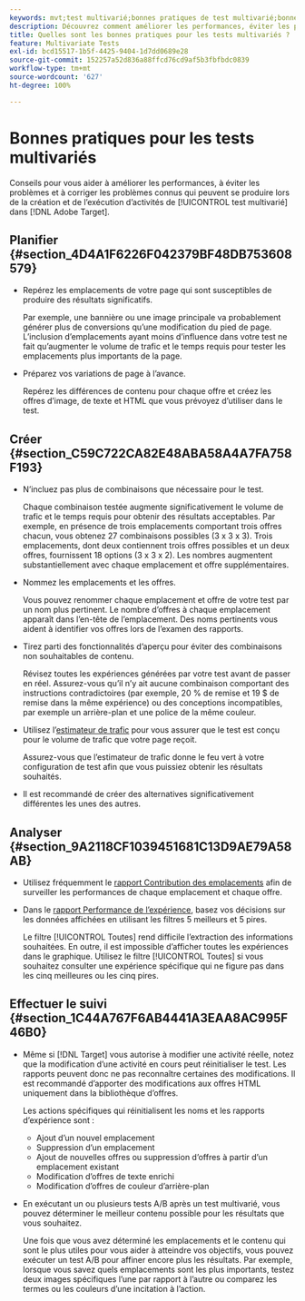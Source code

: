 ```yaml
---
keywords: mvt;test multivarié;bonnes pratiques de test multivarié;bonnes pratiques mvt;combinaisons mvt;rapports mvt
description: Découvrez comment améliorer les performances, éviter les problèmes et corriger les problèmes connus qui peuvent se produire lors de la création et de l’exécution d’activités de test multivarié dans Adobe Target.
title: Quelles sont les bonnes pratiques pour les tests multivariés ?
feature: Multivariate Tests
exl-id: bcd15517-1b5f-4425-9404-1d7dd0689e28
source-git-commit: 152257a52d836a88ffcd76cd9af5b3fbfbdc0839
workflow-type: tm+mt
source-wordcount: '627'
ht-degree: 100%

---
```


# Bonnes pratiques pour les tests multivariés

Conseils pour vous aider à améliorer les performances, à éviter les problèmes et à corriger les problèmes connus qui peuvent se produire lors de la création et de l’exécution d’activités de [!UICONTROL test multivarié] dans [!DNL Adobe Target].

## Planifier  {#section_4D4A1F6226F042379BF48DB753608579}

* Repérez les emplacements de votre page qui sont susceptibles de produire des résultats significatifs.

   Par exemple, une bannière ou une image principale va probablement générer plus de conversions qu’une modification du pied de page. L’inclusion d’emplacements ayant moins d’influence dans votre test ne fait qu’augmenter le volume de trafic et le temps requis pour tester les emplacements plus importants de la page.
* Préparez vos variations de page à l’avance.

   Repérez les différences de contenu pour chaque offre et créez les offres d’image, de texte et HTML que vous prévoyez d’utiliser dans le test.

## Créer  {#section_C59C722CA82E48ABA58A4A7FA758F193}

* N’incluez pas plus de combinaisons que nécessaire pour le test.

   Chaque combinaison testée augmente significativement le volume de trafic et le temps requis pour obtenir des résultats acceptables. Par exemple, en présence de trois emplacements comportant trois offres chacun, vous obtenez 27 combinaisons possibles (3 x 3 x 3). Trois emplacements, dont deux contiennent trois offres possibles et un deux offres, fournissent 18 options (3 x 3 x 2). Les nombres augmentent substantiellement avec chaque emplacement et offre supplémentaires.

* Nommez les emplacements et les offres.

   Vous pouvez renommer chaque emplacement et offre de votre test par un nom plus pertinent. Le nombre d’offres à chaque emplacement apparaît dans l’en-tête de l’emplacement. Des noms pertinents vous aident à identifier vos offres lors de l’examen des rapports.

* Tirez parti des fonctionnalités d’aperçu pour éviter des combinaisons non souhaitables de contenu.

   Révisez toutes les expériences générées par votre test avant de passer en réel. Assurez-vous qu’il n’y ait aucune combinaison comportant des instructions contradictoires (par exemple, 20 % de remise et 19 $ de remise dans la même expérience) ou des conceptions incompatibles, par exemple un arrière-plan et une police de la même couleur.

* Utilisez l’[estimateur de trafic](/help/main/c-activities/c-multivariate-testing/t-create-multivariate-test/traffic-estimator.md) pour vous assurer que le test est conçu pour le volume de trafic que votre page reçoit.

   Assurez-vous que l’estimateur de trafic donne le feu vert à votre configuration de test afin que vous puissiez obtenir les résultats souhaités.
* Il est recommandé de créer des alternatives significativement différentes les unes des autres.

## Analyser  {#section_9A2118CF1039451681C13D9AE79A58AB}

* Utilisez fréquemment le [rapport Contribution des emplacements](/help/main/c-reports/location-contribution-report.md) afin de surveiller les performances de chaque emplacement et chaque offre.
* Dans le [rapport Performance de l’expérience](/help/main/c-reports/experience-performance-report.md), basez vos décisions sur les données affichées en utilisant les filtres 5 meilleurs et 5 pires.

   Le filtre [!UICONTROL Toutes] rend difficile l’extraction des informations souhaitées. En outre, il est impossible d’afficher toutes les expériences dans le graphique. Utilisez le filtre [!UICONTROL Toutes] si vous souhaitez consulter une expérience spécifique qui ne figure pas dans les cinq meilleures ou les cinq pires.

## Effectuer le suivi  {#section_1C44A767F6AB4441A3EAA8AC995F46B0}

* Même si [!DNL Target] vous autorise à modifier une activité réelle, notez que la modification d’une activité en cours peut réinitialiser le test. Les rapports peuvent donc ne pas reconnaître certaines des modifications. Il est recommandé d’apporter des modifications aux offres HTML uniquement dans la bibliothèque d’offres.

   Les actions spécifiques qui réinitialisent les noms et les rapports d’expérience sont :

   * Ajout d’un nouvel emplacement
   * Suppression d’un emplacement
   * Ajout de nouvelles offres ou suppression d’offres à partir d’un emplacement existant
   * Modification d’offres de texte enrichi
   * Modification d’offres de couleur d’arrière-plan

* En exécutant un ou plusieurs tests A/B après un test multivarié, vous pouvez déterminer le meilleur contenu possible pour les résultats que vous souhaitez.

   Une fois que vous avez déterminé les emplacements et le contenu qui sont le plus utiles pour vous aider à atteindre vos objectifs, vous pouvez exécuter un test A/B pour affiner encore plus les résultats. Par exemple, lorsque vous savez quels emplacements sont les plus importants, testez deux images spécifiques l’une par rapport à l’autre ou comparez les termes ou les couleurs d’une incitation à l’action.
